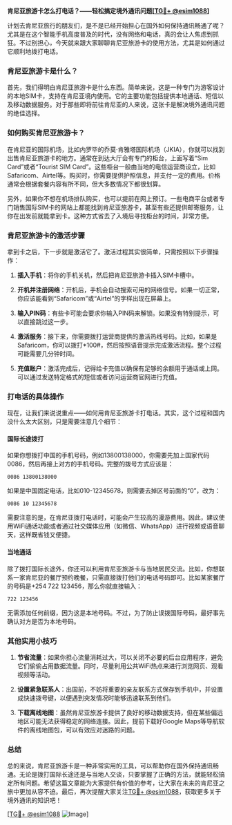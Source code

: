 **肯尼亚旅游卡怎么打电话？——轻松搞定境外通讯问题[[TG💪+ @esim1088](https://t.me/s/esim1088)]**

计划去肯尼亚旅行的朋友们，是不是已经开始担心在国外如何保持通讯畅通了呢？尤其是在这个智能手机高度普及的时代，没有网络和电话，真的会让人焦虑到抓狂。不过别担心，今天就来跟大家聊聊肯尼亚旅游卡的使用方法，尤其是如何通过它顺利地拨打电话。

### 肯尼亚旅游卡是什么？

首先，我们得明白肯尼亚旅游卡是什么东西。简单来说，这是一种专门为游客设计的本地SIM卡，支持在肯尼亚境内使用。它的主要功能包括提供本地通话、短信以及移动数据服务。对于那些即将前往肯尼亚的人来说，这张卡是解决境外通讯问题的绝佳选择。

### 如何购买肯尼亚旅游卡？

在肯尼亚的国际机场，比如内罗毕的乔莫·肯雅塔国际机场（JKIA），你就可以找到出售肯尼亚旅游卡的地方。通常在到达大厅会有专门的柜台，上面写着“Sim Card”或者“Tourist SIM Card”。这些柜台一般由当地的电信运营商设立，比如Safaricom、Airtel等。购买时，你需要提供护照信息，并支付一定的费用。价格通常会根据套餐内容有所不同，但大多数情况下都很划算。

另外，如果你不想在机场排队购买，也可以提前在网上预订。一些电商平台或者专门销售国际SIM卡的网站上都能找到肯尼亚旅游卡，甚至有些还提供邮寄服务，让你在出发前就能拿到卡。这种方式省去了入境后寻找柜台的时间，非常方便。

### 肯尼亚旅游卡的激活步骤

拿到卡之后，下一步就是激活它了。激活过程其实很简单，只需按照以下步骤操作：

1. **插入手机**：将你的手机关机，然后把肯尼亚旅游卡插入SIM卡槽中。
   
2. **开机并注册网络**：开机后，手机会自动搜索可用的网络信号。如果一切正常，你应该能看到“Safaricom”或“Airtel”的字样出现在屏幕上。

3. **输入PIN码**：有些卡可能会要求你输入PIN码来解锁。如果没有特别提示，可以直接跳过这一步。

4. **激活服务**：接下来，你需要拨打运营商提供的激活热线号码。比如，如果是Safaricom，你可以拨打*100#，然后按照语音提示完成激活流程。整个过程可能需要几分钟时间。

5. **充值账户**：激活完成后，记得给卡充值以确保有足够的余额用于通话或上网。可以通过发送特定格式的短信或者访问运营商官网进行充值。

### 打电话的具体操作

现在，让我们来说说重点——如何用肯尼亚旅游卡打电话。其实，这个过程和国内没什么太大区别，只是需要注意几个细节：

#### 国际长途拨打

如果你想拨打中国的手机号码，例如13800138000，你需要先加上国家代码0086，然后再接上对方的手机号码。完整的拨号方式应该是：

```
0086 13800138000
```

如果是中国固定电话，比如010-12345678，则需要去掉区号前面的“0”，改为：

```
0086 10 12345678
```

需要注意的是，在肯尼亚拨打电话时，可能会产生较高的漫游费用。因此，建议使用WiFi通话功能或者通过社交媒体应用（如微信、WhatsApp）进行视频或语音聊天，这样既省钱又便捷。

#### 当地通话

除了拨打国际长途外，你还可以利用肯尼亚旅游卡与当地居民交流。比如，你想联系一家肯尼亚的餐厅预约晚餐，只需直接拨打他们的电话号码即可。比如某家餐厅的号码是+254 722 123456，那么你就直接输入：

```
722 123456
```

无需添加任何前缀，因为这是本地号码。不过，为了防止误拨国际号码，最好事先确认对方是否为本地号码。

### 其他实用小技巧

1. **节省流量**：如果你担心流量消耗过大，可以关闭不必要的后台应用程序，避免它们偷偷占用数据流量。同时，尽量利用公共WiFi热点来进行浏览网页、观看视频等活动。

2. **设置紧急联系人**：出国前，不妨将重要的亲友联系方式保存到手机中，并设置成快速拨号键，以便遇到突发情况时能够迅速联系到他们。

3. **下载离线地图**：虽然肯尼亚旅游卡提供了良好的移动数据支持，但在某些偏远地区可能无法获得稳定的网络连接。因此，提前下载好Google Maps等导航软件的离线地图包，可以有效应对迷路的问题。

### 总结

总的来说，肯尼亚旅游卡是一种非常实用的工具，可以帮助你在国外保持通讯畅通。无论是拨打国际长途还是与当地人交谈，只要掌握了正确的方法，就能轻松搞定所有问题。希望这篇文章能为大家提供有价值的参考，让大家在未来的肯尼亚之旅中更加从容不迫。最后，再次提醒大家关注[TG💪+ @esim1088](https://t.me/s/esim1088)，获取更多关于境外通讯的知识吧！

[[TG💪+ @esim1088](https://t.me/s/esim1088) ![Image](https://i.postimg.cc/4NQfJmqS/Snipaste-2025-05-13-00-14-12.png)]